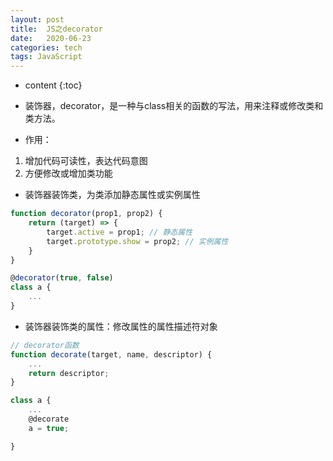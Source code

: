 ```yaml
---
layout: post
title:  JS之decorator
date:   2020-06-23
categories: tech
tags: JavaScript
---
```


* content
{:toc}


- 装饰器，decorator，是一种与class相关的函数的写法，用来注释或修改类和类方法。

- 作用：

1. 增加代码可读性，表达代码意图
2. 方便修改或增加类功能

- 装饰器装饰类，为类添加静态属性或实例属性

```js
function decorator(prop1, prop2) {
    return (target) => {
        target.active = prop1; // 静态属性
        target.prototype.show = prop2; // 实例属性
    }
}

@decorator(true, false)
class a {
    ...
}
```

- 装饰器装饰类的属性：修改属性的属性描述符对象

```js
// decorator函数
function decorate(target, name, descriptor) {
    ...
    return descriptor;
}

class a {
    ...
    @decorate
    a = true;

}
```
